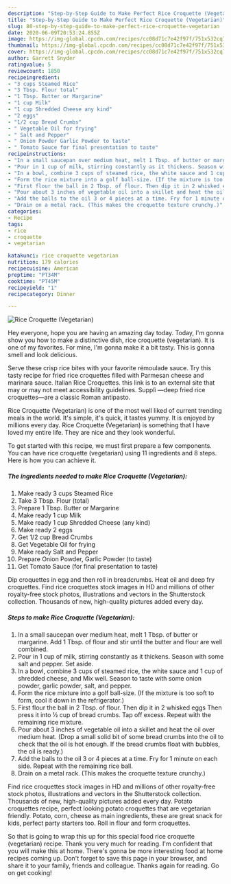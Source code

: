 ```yaml
---
description: "Step-by-Step Guide to Make Perfect Rice Croquette (Vegetarian)"
title: "Step-by-Step Guide to Make Perfect Rice Croquette (Vegetarian)"
slug: 80-step-by-step-guide-to-make-perfect-rice-croquette-vegetarian
date: 2020-06-09T20:53:24.855Z
image: https://img-global.cpcdn.com/recipes/cc08d71c7e42f97f/751x532cq70/rice-croquette-vegetarian-recipe-main-photo.jpg
thumbnail: https://img-global.cpcdn.com/recipes/cc08d71c7e42f97f/751x532cq70/rice-croquette-vegetarian-recipe-main-photo.jpg
cover: https://img-global.cpcdn.com/recipes/cc08d71c7e42f97f/751x532cq70/rice-croquette-vegetarian-recipe-main-photo.jpg
author: Garrett Snyder
ratingvalue: 5
reviewcount: 1850
recipeingredient:
- "3 cups Steamed Rice"
- "3 Tbsp. Flour total"
- "1 Tbsp. Butter or Margarine"
- "1 cup Milk"
- "1 cup Shredded Cheese any kind"
- "2 eggs"
- "1/2 cup Bread Crumbs"
- " Vegetable Oil for frying"
- " Salt and Pepper"
- " Onion Powder Garlic Powder to taste"
- " Tomato Sauce for final presentation to taste"
recipeinstructions:
- "In a small saucepan over medium heat, melt 1 Tbsp. of butter or margarine. Add 1 Tbsp. of flour and stir until the butter and flour are well combined."
- "Pour in 1 cup of milk, stirring constantly as it thickens. Season with some salt and pepper. Set aside."
- "In a bowl, combine 3 cups of steamed rice, the white sauce and 1 cup of shredded cheese, and Mix well. Season to taste with some onion powder, garlic powder, salt, and pepper."
- "Form the rice mixture into a golf ball-size. (If the mixture is too soft to form, cool it down in the refrigerator.)"
- "First flour the ball in 2 Tbsp. of flour. Then dip it in 2 whisked eggs Then press it into ½ cup of bread crumbs. Tap off excess. Repeat with the remaining rice mixture."
- "Pour about 3 inches of vegetable oil into a skillet and heat the oil over medium heat. (Drop a small solid bit of some bread crumbs into the oil to check that the oil is hot enough. If the bread crumbs float with bubbles, the oil is ready.)"
- "Add the balls to the oil 3 or 4 pieces at a time. Fry for 1 minute on each side. Repeat with the remaining rice ball."
- "Drain on a metal rack. (This makes the croquette texture crunchy.)"
categories:
- Recipe
tags:
- rice
- croquette
- vegetarian

katakunci: rice croquette vegetarian 
nutrition: 179 calories
recipecuisine: American
preptime: "PT34M"
cooktime: "PT45M"
recipeyield: "1"
recipecategory: Dinner

---
```



![Rice Croquette (Vegetarian)](https://img-global.cpcdn.com/recipes/cc08d71c7e42f97f/751x532cq70/rice-croquette-vegetarian-recipe-main-photo.jpg)

Hey everyone, hope you are having an amazing day today. Today, I'm gonna show you how to make a distinctive dish, rice croquette (vegetarian). It is one of my favorites. For mine, I'm gonna make it a bit tasty. This is gonna smell and look delicious.

Serve these crisp rice bites with your favorite rémoulade sauce. Try this tasty recipe for fried rice croquettes filled with Parmesan cheese and marinara sauce. Italian Rice Croquettes. this link is to an external site that may or may not meet accessibility guidelines. Supplì —deep fried rice croquettes—are a classic Roman antipasto.

Rice Croquette (Vegetarian) is one of the most well liked of current trending meals in the world. It's simple, it's quick, it tastes yummy. It is enjoyed by millions every day. Rice Croquette (Vegetarian) is something that I have loved my entire life. They are nice and they look wonderful.


To get started with this recipe, we must first prepare a few components. You can have rice croquette (vegetarian) using 11 ingredients and 8 steps. Here is how you can achieve it.

<!--inarticleads1-->

##### The ingredients needed to make Rice Croquette (Vegetarian):

1. Make ready 3 cups Steamed Rice
1. Take 3 Tbsp. Flour (total)
1. Prepare 1 Tbsp. Butter or Margarine
1. Make ready 1 cup Milk
1. Make ready 1 cup Shredded Cheese (any kind)
1. Make ready 2 eggs
1. Get 1/2 cup Bread Crumbs
1. Get  Vegetable Oil for frying
1. Make ready  Salt and Pepper
1. Prepare  Onion Powder, Garlic Powder (to taste)
1. Get  Tomato Sauce (for final presentation to taste)


Dip croquettes in egg and then roll in breadcrumbs. Heat oil and deep fry croquettes. Find rice croquettes stock images in HD and millions of other royalty-free stock photos, illustrations and vectors in the Shutterstock collection. Thousands of new, high-quality pictures added every day. 

<!--inarticleads2-->

##### Steps to make Rice Croquette (Vegetarian):

1. In a small saucepan over medium heat, melt 1 Tbsp. of butter or margarine. Add 1 Tbsp. of flour and stir until the butter and flour are well combined.
1. Pour in 1 cup of milk, stirring constantly as it thickens. Season with some salt and pepper. Set aside.
1. In a bowl, combine 3 cups of steamed rice, the white sauce and 1 cup of shredded cheese, and Mix well. Season to taste with some onion powder, garlic powder, salt, and pepper.
1. Form the rice mixture into a golf ball-size. (If the mixture is too soft to form, cool it down in the refrigerator.)
1. First flour the ball in 2 Tbsp. of flour. Then dip it in 2 whisked eggs Then press it into ½ cup of bread crumbs. Tap off excess. Repeat with the remaining rice mixture.
1. Pour about 3 inches of vegetable oil into a skillet and heat the oil over medium heat. (Drop a small solid bit of some bread crumbs into the oil to check that the oil is hot enough. If the bread crumbs float with bubbles, the oil is ready.)
1. Add the balls to the oil 3 or 4 pieces at a time. Fry for 1 minute on each side. Repeat with the remaining rice ball.
1. Drain on a metal rack. (This makes the croquette texture crunchy.)


Find rice croquettes stock images in HD and millions of other royalty-free stock photos, illustrations and vectors in the Shutterstock collection. Thousands of new, high-quality pictures added every day. Potato croquettes recipe, perfect looking potato croquettes that are vegetarian friendly. Potato, corn, cheese as main ingredients, these are great snack for kids, perfect party starters too. Roll in flour and form croquettes. 

So that is going to wrap this up for this special food rice croquette (vegetarian) recipe. Thank you very much for reading. I'm confident that you will make this at home. There's gonna be more interesting food at home recipes coming up. Don't forget to save this page in your browser, and share it to your family, friends and colleague. Thanks again for reading. Go on get cooking!
